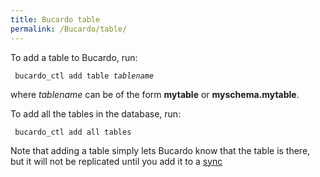 ```yaml
---
title: Bucardo table
permalink: /Bucardo/table/
---
```


To add a table to Bucardo, run:

` bucardo_ctl add table `*`tablename`*

where *tablename* can be of the form **mytable** or **myschema.mytable**.

To add all the tables in the database, run:

` bucardo_ctl add all tables`

Note that adding a table simply lets Bucardo know that the table is there, but it will not be replicated until you add it to a [sync](/sync "wikilink")
